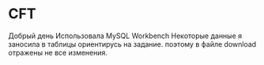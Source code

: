 # CFT

Добрый день
Использовала MySQL Workbench 
Некоторые данные я заносила в таблицы ориентирусь на задание. поэтому в файле download отражены не все изменения.
